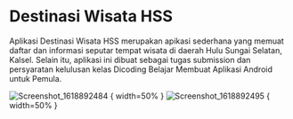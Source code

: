 # Destinasi Wisata HSS
Aplikasi Destinasi Wisata HSS merupakan apikasi sederhana yang memuat daftar dan informasi seputar tempat wisata di daerah Hulu Sungai Selatan, Kalsel. Selain itu, aplikasi ini dibuat sebagai tugas submission dan persyaratan kelulusan kelas Dicoding Belajar Membuat Aplikasi Android untuk Pemula.

![Screenshot_1618892484](https://user-images.githubusercontent.com/40911222/115337191-1c4e5880-a1d3-11eb-91a2-0c68f5c5e205.png) { width=50% }
![Screenshot_1618892495](https://user-images.githubusercontent.com/40911222/115337194-1eb0b280-a1d3-11eb-9974-3914f31a7cc8.png) { width=50% }